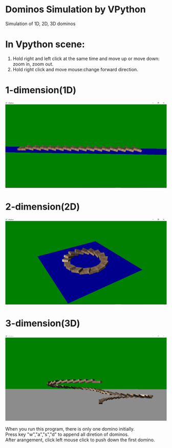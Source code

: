 # Dominos Simulation by VPython
Simulation of 1D, 2D, 3D dominos

# In Vpython scene:  
1. Hold right and left click at the same time and move up or move down: zoom in, zoom out.  
2. Hold right click and move mouse:change forward direction.

# 1-dimension(1D)  
![alt tag](https://github.com/deeperlearner/Dominos-simulation/blob/master/img/1D.png)
# 2-dimension(2D)  
![alt tag](https://github.com/deeperlearner/Dominos-simulation/blob/master/img/2D.png)
# 3-dimension(3D)  
![alt tag](https://github.com/deeperlearner/Dominos-simulation/blob/master/img/3D.png)

When you run this program, there is only one domino initially.  
Press key "w","a","s","d" to append all diretion of dominos.  
After arangement, click left mouse click to push down the first domino.
